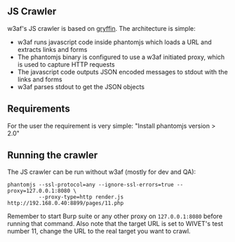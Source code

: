 ## JS Crawler

w3af's JS crawler is based on [gryffin](https://github.com/yahoo/gryffin). The architecture is simple:

 * w3af runs javascript code inside phantomjs which loads a URL and extracts links and forms
 * The phantomjs binary is configured to use a w3af initiated proxy, which is used to capture HTTP requests
 * The javascript code outputs JSON encoded messages to stdout with the links and forms
 * w3af parses stdout to get the JSON objects
 
## Requirements

For the user the requirement is very simple: "Install phantomjs version > 2.0"

## Running the crawler
 
The JS crawler can be run without w3af (mostly for dev and QA):

```
phantomjs --ssl-protocol=any --ignore-ssl-errors=true --proxy=127.0.0.1:8080 \
          --proxy-type=http render.js http://192.168.0.40:8899/pages/11.php
```

Remember to start Burp suite or any other proxy on `127.0.0.1:8080` before running that
command. Also note that the target URL is set to WIVET's test number 11, change the URL
to the real target you want to crawl.